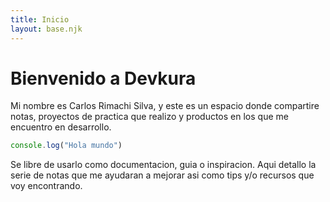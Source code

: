 ```yaml
---
title: Inicio
layout: base.njk
---
```


# Bienvenido a Devkura

Mi nombre es Carlos Rimachi Silva, y este es un espacio donde compartire notas, proyectos de practica que realizo y productos en los que me encuentro en desarrollo.

```js
console.log("Hola mundo")
```

Se libre de usarlo como documentacion, guia o inspiracion. Aqui detallo la serie de notas que me ayudaran a mejorar asi como tips y/o recursos que voy encontrando.